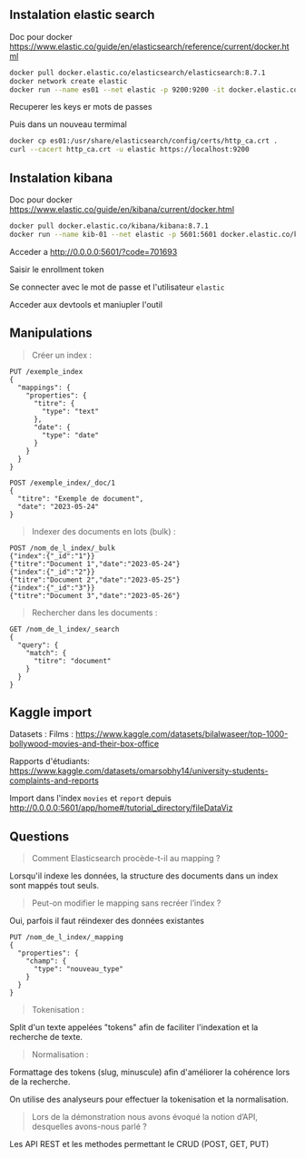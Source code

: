## Instalation elastic search

Doc pour docker https://www.elastic.co/guide/en/elasticsearch/reference/current/docker.html

```bash
docker pull docker.elastic.co/elasticsearch/elasticsearch:8.7.1
docker network create elastic
docker run --name es01 --net elastic -p 9200:9200 -it docker.elastic.co/elasticsearch/elasticsearch:8.7.1
```

Recuperer les keys er mots de passes

Puis dans un nouveau termimal

```bash
docker cp es01:/usr/share/elasticsearch/config/certs/http_ca.crt .
curl --cacert http_ca.crt -u elastic https://localhost:9200
```

## Instalation kibana

Doc pour docker https://www.elastic.co/guide/en/kibana/current/docker.html

```bash
docker pull docker.elastic.co/kibana/kibana:8.7.1
docker run --name kib-01 --net elastic -p 5601:5601 docker.elastic.co/kibana/kibana:8.7.1
```

Acceder a http://0.0.0.0:5601/?code=701693

Saisir le enrollment token

Se connecter avec le mot de passe et l'utilisateur `elastic`

Acceder aux devtools et maniupler l'outil

## Manipulations

> Créer un index :

```
PUT /exemple_index
{
  "mappings": {
    "properties": {
      "titre": {
        "type": "text"
      },
      "date": {
        "type": "date"
      }
    }
  }
}

POST /exemple_index/_doc/1
{
  "titre": "Exemple de document",
  "date": "2023-05-24"
}
```

> Indexer des documents en lots (bulk) :

```
POST /nom_de_l_index/_bulk
{"index":{"_id":"1"}}
{"titre":"Document 1","date":"2023-05-24"}
{"index":{"_id":"2"}}
{"titre":"Document 2","date":"2023-05-25"}
{"index":{"_id":"3"}}
{"titre":"Document 3","date":"2023-05-26"}
```

> Rechercher dans les documents :

```
GET /nom_de_l_index/_search
{
  "query": {
    "match": {
      "titre": "document"
    }
  }
}
```

## Kaggle import

Datasets :
Films :
https://www.kaggle.com/datasets/bilalwaseer/top-1000-bollywood-movies-and-their-box-office

Rapports d'étudiants:
https://www.kaggle.com/datasets/omarsobhy14/university-students-complaints-and-reports

Import dans l'index `movies` et `report` depuis http://0.0.0.0:5601/app/home#/tutorial_directory/fileDataViz

## Questions

> Comment Elasticsearch procède-t-il au mapping ?

Lorsqu'il indexe les données, la structure des documents dans un index sont mappés tout seuls.

> Peut-on modifier le mapping sans recréer l’index ?

Oui, parfois il faut réindexer des données existantes

```
PUT /nom_de_l_index/_mapping
{
  "properties": {
    "champ": {
      "type": "nouveau_type"
    }
  }
}
```

> Tokenisation :

Split d'un texte appelées "tokens" afin de faciliter l'indexation et la recherche de texte.

> Normalisation :

Formattage des tokens (slug, minuscule) afin d'améliorer la cohérence lors de la recherche.

On utilise des analyseurs pour effectuer la tokenisation et la normalisation.

> Lors de la démonstration nous avons évoqué la notion d’API, desquelles avons-nous parlé ?

Les API REST et les methodes permettant le CRUD (POST, GET, PUT)
